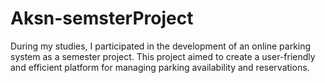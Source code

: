# Aksn-semsterProject
During my studies, I participated in the development of an online parking system as a semester project. This project aimed to create a user-friendly and efficient platform for managing parking availability and reservations.
